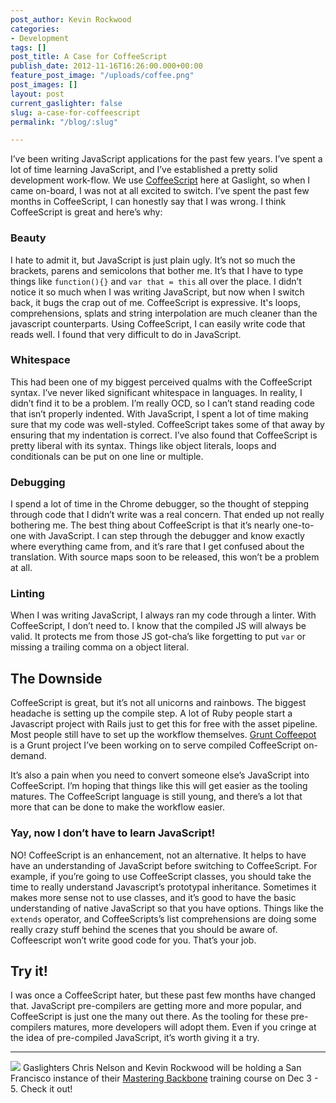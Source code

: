 ```yaml
---
post_author: Kevin Rockwood
categories:
- Development
tags: []
post_title: A Case for CoffeeScript
publish_date: 2012-11-16T16:26:00.000+00:00
feature_post_image: "/uploads/coffee.png"
post_images: []
layout: post
current_gaslighter: false
slug: a-case-for-coffeescript
permalink: "/blog/:slug"

---
```

I’ve been writing JavaScript applications for the past few years. I’ve spent a
lot of time learning JavaScript, and I’ve established a pretty solid
development work-flow. We use [CoffeeScript](http://coffeescript.org/) here at
Gaslight, so when I came on-board, I was not at all excited to switch. I’ve
spent the past few months in CoffeeScript, I can honestly say that I was
wrong. I think CoffeeScript is great and here’s why:

### Beauty

I hate to admit it, but JavaScript is just plain ugly. It’s not so much the
brackets, parens and semicolons that bother me. It’s that I have to type
things like `function(){}` and `var that = this` all over the place. I didn’t
notice it so much when I was writing JavaScript, but now when I switch back,
it bugs the crap out of me. CoffeeScript is expressive. It's loops,
comprehensions, splats and string interpolation are much cleaner than the
javascript counterparts. Using CoffeeScript, I can easily write code that
reads well. I found that very difficult to do in JavaScript.

### Whitespace

This had been one of my biggest perceived qualms with the CoffeeScript syntax.
I’ve never liked significant whitespace in languages. In reality, I didn’t
find it to be a problem. I’m really OCD, so I can’t stand reading code that
isn’t properly indented. With JavaScript, I spent a lot of time making sure
that my code was well-styled. CoffeeScript takes some of that away by ensuring
that my indentation is correct. I’ve also found that CoffeeScript is pretty
liberal with its syntax. Things like object literals, loops and conditionals
can be put on one line or multiple.

### Debugging

I spend a lot of time in the Chrome debugger, so the thought of stepping
through code that I didn’t write was a real concern. That ended up not really
bothering me. The best thing about CoffeeScript is that it’s nearly one-to-one
with JavaScript. I can step through the debugger and know exactly where
everything came from, and it’s rare that I get confused about the translation.
With source maps soon to be released, this won’t be a problem at all.

### Linting

When I was writing JavaScript, I always ran my code through a linter. With
CoffeeScript, I don’t need to. I know that the compiled JS will always be
valid. It protects me from those JS got-cha’s like forgetting to put `var` or
missing a trailing comma on a object literal.

## The Downside

CoffeeScript is great, but it’s not all unicorns and rainbows. The biggest
headache is setting up the compile step. A lot of Ruby people start a
Javascript project with Rails just to get this for free with the asset
pipeline. Most people still have to set up the workflow themselves. [Grunt
Coffeepot](https://github.com/rockwood/grunt-coffeepot) is a Grunt project
I’ve been working on to serve compiled CoffeeScript on-demand.

It’s also a pain when you need to convert someone else’s JavaScript into
CoffeeScript. I’m hoping that things like this will get easier as the tooling
matures. The CoffeeScript language is still young, and there’s a lot that more
that can be done to make the workflow easier.

### Yay, now I don’t have to learn JavaScript!

NO! CoffeeScript is an enhancement, not an alternative. It helps to have have
an understanding of JavaScript before switching to CoffeeScript. For example,
if you’re going to use CoffeeScript classes, you should take the time to
really understand Javascript’s prototypal inheritance. Sometimes it makes more
sense not to use classes, and it’s good to have the basic understanding of
native JavaScript so that you have options. Things like the `extends`
operator, and CoffeeScripts’s list comprehensions are doing some really crazy
stuff behind the scenes that you should be aware of. Coffeescript won’t write
good code for you. That’s your job.

## Try it!

I was once a CoffeeScript hater, but these past few months have changed that.
JavaScript pre-compilers are getting more and more popular, and CoffeeScript
is just one the many out there. As the tooling for these pre-compilers
matures, more developers will adopt them. Even if you cringe at the idea of
pre-compiled JavaScript, it’s worth giving it a try.

* * *

[![](http://media.tumblr.com/tumblr_mdl903ZYC41r9fv8b.png)](http://training.gaslight.co/workshops/3-2012-december-san-francisco-beautiful-front-end-code)
Gaslighters Chris Nelson and Kevin Rockwood will be holding a San Francisco
instance of their [Mastering
Backbone](http://training.gaslight.co/workshops/3-2012-december-san-francisco-beautiful-front-end-code) training course on Dec 3 - 5. Check it out!
